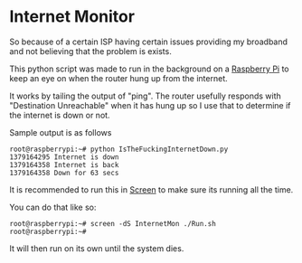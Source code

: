 Internet Monitor
=============

So because of a certain ISP having certain issues providing my broadband and not believing that the problem is exists.

This python script was made to run in the background on a [Raspberry Pi](http://en.wikipedia.org/wiki/Raspberry_Pi "rPi") to keep an eye on when the router hung up from the internet.

It works by tailing the output of "ping". The router usefully responds with "Destination Unreachable" when it has hung up so I use that to determine if the internet is down or not.

Sample output is as follows
```
root@raspberrypi:~# python IsTheFuckingInternetDown.py
1379164295 Internet is down
1379164358 Internet is back
1379164358 Down for 63 secs
```

It is recommended to run this in [Screen](http://en.wikipedia.org/wiki/GNU_Screen) to make sure its running all the time.

You can do that like so:

```
root@raspberrypi:~# screen -dS InternetMon ./Run.sh
root@raspberrypi:~#
```

It will then run on its own until the system dies.
